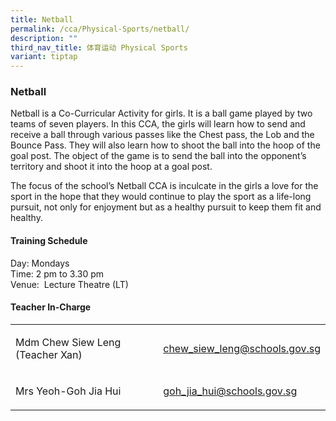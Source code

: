 ```yaml
---
title: Netball
permalink: /cca/Physical-Sports/netball/
description: ""
third_nav_title: 体育运动 Physical Sports
variant: tiptap
---
```

<h3>Netball</h3>
<p>Netball is a Co-Curricular Activity for girls. It is a ball game played
by two teams of seven players. In this CCA, the girls will learn how to
send and receive a ball through various passes like the Chest pass, the
Lob and the Bounce Pass. They will also learn how to shoot the ball into
the hoop of the goal post. The object of the game is to send the ball into
the opponent’s territory and shoot it into the hoop at a goal post.</p>
<p>The focus of the school’s Netball CCA is inculcate in the girls a love
for the sport in the hope that they would continue to play the sport as
a life-long pursuit, not only for enjoyment but as a healthy pursuit to
keep them fit and healthy.</p>
<h4>Training Schedule</h4>
<p>Day: Mondays
<br>Time: 2 pm to 3.30 pm
<br>Venue: &nbsp;Lecture Theatre (LT)</p>
<h4>Teacher In-Charge</h4>
<table>
<tbody>
<tr>
<td rowspan="1" colspan="1">
<p>Mdm Chew Siew Leng (Teacher Xan)&nbsp;</p>
</td>
<td rowspan="1" colspan="1">
<p><a href="mailto:chew_siew_leng@schools.gov.sg" rel="noopener noreferrer nofollow" target="_blank">chew_siew_leng@schools.gov.sg</a>
</p>
</td>
</tr>
<tr>
<td rowspan="1" colspan="1">
<p>Mrs Yeoh-Goh Jia Hui&nbsp;</p>
</td>
<td rowspan="1" colspan="1">
<p><a href="mailto:goh_jia_hui@schools.gov.sg" rel="noopener noreferrer nofollow" target="_blank">goh_jia_hui@schools.gov.sg</a>
</p>
</td>
</tr>
</tbody>
</table>
<p></p>